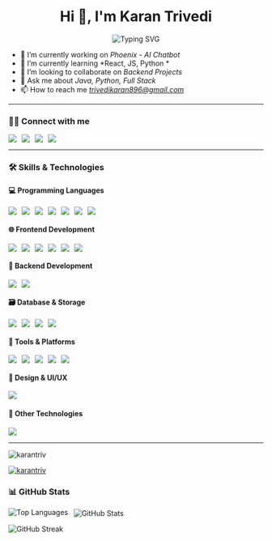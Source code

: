 <h1 align="center">Hi 👋, I'm Karan Trivedi</h1>
<p align="center">
  <img src="https://readme-typing-svg.herokuapp.com?font=Fira+Code&size=19&pause=1000&center=true&vCenter=true&color=36BCF7&width=500&lines=A+passionate+frontend+developer+/+Java+from+India" alt="Typing SVG" />
</p>




- 🔭 I’m currently working on *Phoenix - AI Chatbot*  
- 🌱 I’m currently learning *React, JS, Python *  
- 👯 I’m looking to collaborate on *Backend Projects*  
- 💬 Ask me about *Java, Python, Full Stack*  
- 📫 How to reach me *trivedikaran896@gmail.com*

---


### 🧑‍💻 Connect with me

<div style="display: flex; flex-wrap: wrap; gap: 10px;">
  <a href="https://www.linkedin.com/in/karan-trivedi1105/" target="_blank">
    <img src="https://img.shields.io/badge/-LinkedIn-0077B5?logo=linkedin&logoColor=white" />
  </a>
  <a href="https://instagram.com/karan.triv" target="_blank">
    <img src="https://img.shields.io/badge/-Instagram-E4405F?logo=instagram&logoColor=white" />
  </a>
  <a href="https://www.hackerrank.com/@iot1a_2212064" target="_blank">
    <img src="https://img.shields.io/badge/-HackerRank-2EC866?logo=hackerrank&logoColor=white" />
  </a>
  <a href="https://www.leetcode.com/Karan_Trivedi" target="_blank">
    <img src="https://img.shields.io/badge/-LeetCode-FFA116?logo=leetcode&logoColor=black" />
  </a>
</div>

---


### 🛠 Skills & Technologies

#### 💻 Programming Languages  
<div style="display: flex; flex-wrap: wrap; gap: 10px;">
  <img src="https://img.shields.io/badge/-Java-red?logo=java&logoColor=white" />
  <img src="https://img.shields.io/badge/-Python-blue?logo=python&logoColor=white" />
  <img src="https://img.shields.io/badge/-JavaScript-F7DF1E?logo=javascript&logoColor=black" />
  <img src="https://img.shields.io/badge/-TypeScript-3178C6?logo=typescript&logoColor=white" />
  <img src="https://img.shields.io/badge/-C-00599C?logo=c&logoColor=white" />
  <img src="https://img.shields.io/badge/-SQL-4479A1?logo=sqlite&logoColor=white" />
  <img src="https://img.shields.io/badge/-Bash-4EAA25?logo=gnu-bash&logoColor=white" />
</div>

#### 🌐 Frontend Development  
<div style="display: flex; flex-wrap: wrap; gap: 10px;">
  <img src="https://img.shields.io/badge/-HTML5-E34F26?logo=html5&logoColor=white" />
  <img src="https://img.shields.io/badge/-CSS3-1572B6?logo=css3&logoColor=white" />
  <img src="https://img.shields.io/badge/-Bootstrap-563D7C?logo=bootstrap&logoColor=white" />
  <img src="https://img.shields.io/badge/-TailwindCSS-38B2AC?logo=tailwind-css&logoColor=white" />
  <img src="https://img.shields.io/badge/-React-61DAFB?logo=react&logoColor=black" />
  <img src="https://img.shields.io/badge/-Next.js-000000?logo=next.js&logoColor=white" />
</div>

#### 🧩 Backend Development  
<div style="display: flex; flex-wrap: wrap; gap: 10px;">
  <img src="https://img.shields.io/badge/-Node.js-339933?logo=node.js&logoColor=white" />
  <img src="https://img.shields.io/badge/-Express.js-000000?logo=express&logoColor=white" />
</div>

#### 🗃 Database & Storage  
<div style="display: flex; flex-wrap: wrap; gap: 10px;">
  <img src="https://img.shields.io/badge/-MySQL-4479A1?logo=mysql&logoColor=white" />
  <img src="https://img.shields.io/badge/-MongoDB-47A248?logo=mongodb&logoColor=white" />
  <img src="https://img.shields.io/badge/-SQL%20Server-CC2927?logo=microsoft-sql-server&logoColor=white" />
  <img src="https://img.shields.io/badge/-Oracle-F80000?logo=oracle&logoColor=white" />
</div>

#### 🧰 Tools & Platforms  
<div style="display: flex; flex-wrap: wrap; gap: 10px;">
  <img src="https://img.shields.io/badge/-Git-F05032?logo=git&logoColor=white" />
  <img src="https://img.shields.io/badge/-GitHub-181717?logo=github&logoColor=white" />
  <img src="https://img.shields.io/badge/-Postman-FF6C37?logo=postman&logoColor=white" />
  <img src="https://img.shields.io/badge/-Firebase-FFCA28?logo=firebase&logoColor=black" />
  <img src="https://img.shields.io/badge/-MATLAB-0076A8?logo=mathworks&logoColor=white" />
</div>

#### 🎨 Design & UI/UX  
<div style="display: flex; flex-wrap: wrap; gap: 10px;">
  <img src="https://img.shields.io/badge/-Figma-F24E1E?logo=figma&logoColor=white" />
</div>

#### 📱 Other Technologies  
<div style="display: flex; flex-wrap: wrap; gap: 10px;">

  <img src="https://img.shields.io/badge/-Pandas-150458?logo=pandas&logoColor=white" />
</div>

---


<p align="left">
  <img src="https://komarev.com/ghpvc/?username=karantriv&label=Profile%20views&color=0e75b6&style=flat" alt="karantriv" />
</p>

<p align="left">
  <a href="https://github.com/ryo-ma/github-profile-trophy">
    <img src="https://github-profile-trophy.vercel.app/?username=karantriv" alt="karantriv" />
  </a>
</p>

### 📊 GitHub Stats

<p>
  <img align="left" src="https://github-readme-stats.vercel.app/api/top-langs?username=karantriv&show_icons=true&locale=en&layout=compact" alt="Top Languages" />
</p>

<p>&nbsp;
  <img align="center" src="https://github-readme-stats.vercel.app/api?username=karantriv&show_icons=true&locale=en" alt="GitHub Stats" />
</p>

<p>
  <img align="center" src="https://github-readme-streak-stats.herokuapp.com/?user=karantriv&show_icons=true&locale=en" alt="GitHub Streak" />
</p>
